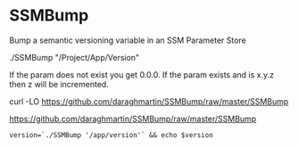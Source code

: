 # SSMBump
Bump a semantic versioning variable in an SSM Parameter Store

./SSMBump "/Project/App/Version"

If the param does not exist you get 0.0.0.  If the param exists and is x.y.z then z will be incremented. 

curl -LO https://github.com/daraghmartin/SSMBump/raw/master/SSMBump

https://github.com/daraghmartin/SSMBump/raw/master/SSMBump

```
version=`./SSMBump '/app/version'` && echo $version
```